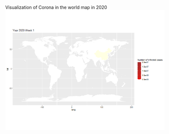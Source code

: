 Visualization of Corona in the world map in 2020
![](https://github.com/eric0716336/Corona_Visualization/blob/main/team_04.gif)

